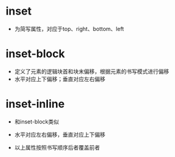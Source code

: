 # inset
- 为简写属性，对应于top、right、bottom、left

# inset-block
- 定义了元素的逻辑块首和块末偏移，根据元素的书写模式进行偏移
- 水平对应上下偏移；垂直对应左右偏移

# inset-inline
- 和inset-block类似
- 水平对应左右偏移，垂直对应上下偏移

- 以上属性按照书写顺序后者覆盖前者